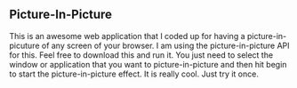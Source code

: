 ## Picture-In-Picture
This is an awesome web application that I coded up for having a picture-in-picuture of any screen of your browser. I am using the picture-in-picture API for this.
Feel free to download this and run it. You just need to select the window or application that you want to picture-in-picture and then hit begin to start the picture-in-picture
effect. It is really cool. Just try it once. 
